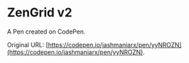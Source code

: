 # ZenGrid v2

A Pen created on CodePen.

Original URL: [https://codepen.io/jashmaniarx/pen/yyNROZN](https://codepen.io/jashmaniarx/pen/yyNROZN).

